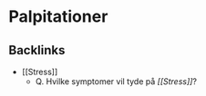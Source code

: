 # Palpitationer
## Backlinks
* [[Stress]]
	* Q. Hvilke symptomer vil tyde på *[[Stress]]*? 

<!-- #anki/tag/med/Cardiology #anki/deck/Medicine #anki/tag/med/Psychiatry -->

<!-- {BearID:8F692B41-8309-4614-8655-F59C7DAE8443-65488-000073F33C883C3A} -->
